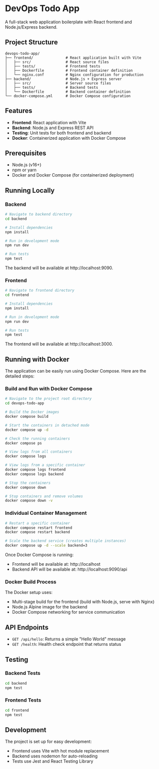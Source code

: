 # DevOps Todo App

A full-stack web application boilerplate with React frontend and Node.js/Express backend.

## Project Structure

```
devops-todo-app/
├── frontend/               # React application built with Vite
│   ├── src/                # React source files
│   ├── tests/              # Frontend tests
│   ├── Dockerfile          # Frontend container definition
│   └── nginx.conf          # Nginx configuration for production
├── backend/                # Node.js + Express server
│   ├── src/                # Server source files
│   ├── tests/              # Backend tests
│   └── Dockerfile          # Backend container definition
└── docker-compose.yml      # Docker Compose configuration
```

## Features

- **Frontend**: React application with Vite
- **Backend**: Node.js and Express REST API
- **Testing**: Unit tests for both frontend and backend
- **Docker**: Containerized application with Docker Compose

## Prerequisites

- Node.js (v16+)
- npm or yarn
- Docker and Docker Compose (for containerized deployment)

## Running Locally

### Backend

```bash
# Navigate to backend directory
cd backend

# Install dependencies
npm install

# Run in development mode
npm run dev

# Run tests
npm test
```

The backend will be available at http://localhost:9090.

### Frontend

```bash
# Navigate to frontend directory
cd frontend

# Install dependencies
npm install

# Run in development mode
npm run dev

# Run tests
npm test
```

The frontend will be available at http://localhost:3000.

## Running with Docker

The application can be easily run using Docker Compose. Here are the detailed steps:

### Build and Run with Docker Compose

```bash
# Navigate to the project root directory
cd devops-todo-app

# Build the Docker images
docker compose build

# Start the containers in detached mode
docker compose up -d

# Check the running containers
docker compose ps

# View logs from all containers
docker compose logs

# View logs from a specific container
docker compose logs frontend
docker compose logs backend

# Stop the containers
docker compose down

# Stop containers and remove volumes
docker compose down -v
```

### Individual Container Management

```bash
# Restart a specific container
docker compose restart frontend
docker compose restart backend

# Scale the backend service (creates multiple instances)
docker compose up -d --scale backend=3
```

Once Docker Compose is running:
- Frontend will be available at: http://localhost
- Backend API will be available at: http://localhost:9090/api

### Docker Build Process

The Docker setup uses:
- Multi-stage build for the frontend (build with Node.js, serve with Nginx)
- Node.js Alpine image for the backend
- Docker Compose networking for service communication

## API Endpoints

- `GET /api/hello`: Returns a simple "Hello World" message
- `GET /health`: Health check endpoint that returns status

## Testing

### Backend Tests

```bash
cd backend
npm test
```

### Frontend Tests

```bash
cd frontend
npm test
```

## Development

The project is set up for easy development:

- Frontend uses Vite with hot module replacement
- Backend uses nodemon for auto-reloading
- Tests use Jest and React Testing Library
